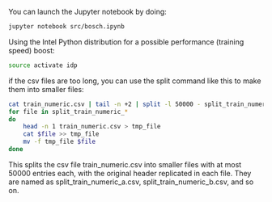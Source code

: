 You can launch the Jupyter notebook by doing:
```bash
jupyter notebook src/bosch.ipynb
```

Using the Intel Python distribution for a possible performance (training speed) boost:
```bash
source activate idp
```

if the csv files are too long, you can use the split command like this to make them into smaller files:
```bash
cat train_numeric.csv | tail -n +2 | split -l 50000 - split_train_numeric_ --additional-suffix=.csv --suffix-length=1
for file in split_train_numeric_*
do
    head -n 1 train_numeric.csv > tmp_file
    cat $file >> tmp_file
    mv -f tmp_file $file
done
```
This splits the csv file train_numeric.csv into smaller files with at most 50000 entries each, with the original header replicated in each file.
They are named as split_train_numeric_a.csv, split_train_numeric_b.csv, and so on.
